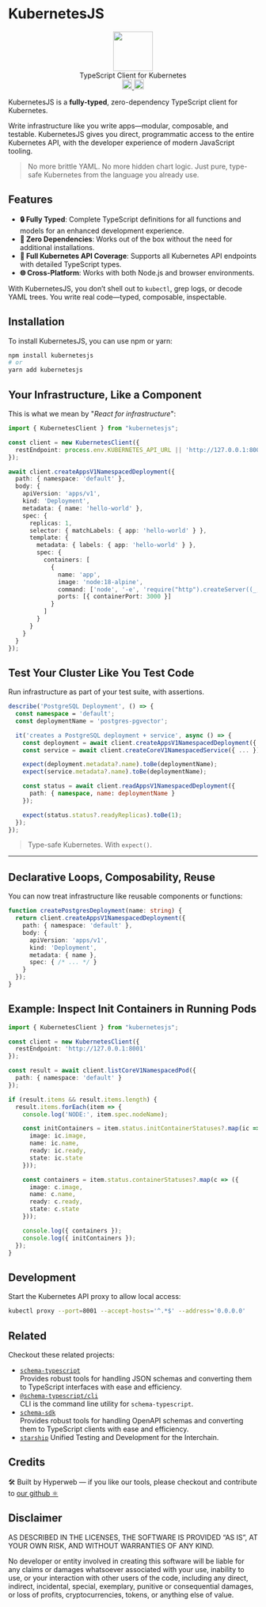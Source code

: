 # KubernetesJS

<p align="center" width="100%">
  <img src="https://github.com/hyperweb-io/interweb-utils/assets/545047/89c743c4-be88-409f-9a77-4b02cd7fe9a4" width="80">
  <br/>
  TypeScript Client for Kubernetes
  <br />
   <a href="https://github.com/hyperweb-io/kubernetesjs/actions/workflows/ci.yml">
    <img height="20" src="https://github.com/hyperweb-io/kubernetesjs/actions/workflows/ci.yml/badge.svg"/>
  </a>
   <a href="https://github.com/hyperweb-io/kubernetesjs/blob/main/LICENSE">
    <img height="20" src="https://img.shields.io/badge/license-MIT-blue.svg"/>
  </a>
</p>

KubernetesJS is a **fully-typed**, zero-dependency TypeScript client for Kubernetes.

Write infrastructure like you write apps—modular, composable, and testable. KubernetesJS gives you direct, programmatic access to the entire Kubernetes API, with the developer experience of modern JavaScript tooling.

> No more brittle YAML. No more hidden chart logic. Just pure, type-safe Kubernetes from the language you already use.


## Features

- **🔒 Fully Typed**: Complete TypeScript definitions for all functions and models for an enhanced development experience.
- **🚀 Zero Dependencies**: Works out of the box without the need for additional installations.
- **📡 Full Kubernetes API Coverage**: Supports all Kubernetes API endpoints with detailed TypeScript types.
- **🌐 Cross-Platform**: Works with both Node.js and browser environments.

With KubernetesJS, you don’t shell out to `kubectl`, grep logs, or decode YAML trees. You write real code—typed, composable, inspectable.

## Installation

To install KubernetesJS, you can use npm or yarn:

```bash
npm install kubernetesjs
# or
yarn add kubernetesjs

```

## Your Infrastructure, Like a Component

This is what we mean by "*React for infrastructure*":

```ts
import { KubernetesClient } from "kubernetesjs";

const client = new KubernetesClient({
  restEndpoint: process.env.KUBERNETES_API_URL || 'http://127.0.0.1:8001'
});

await client.createAppsV1NamespacedDeployment({
  path: { namespace: 'default' },
  body: {
    apiVersion: 'apps/v1',
    kind: 'Deployment',
    metadata: { name: 'hello-world' },
    spec: {
      replicas: 1,
      selector: { matchLabels: { app: 'hello-world' } },
      template: {
        metadata: { labels: { app: 'hello-world' } },
        spec: {
          containers: [
            {
              name: 'app',
              image: 'node:18-alpine',
              command: ['node', '-e', 'require("http").createServer((_,res)=>res.end("ok")).listen(3000)'],
              ports: [{ containerPort: 3000 }]
            }
          ]
        }
      }
    }
  }
});
```

## Test Your Cluster Like You Test Code

Run infrastructure as part of your test suite, with assertions.

```ts
describe('PostgreSQL Deployment', () => {
  const namespace = 'default';
  const deploymentName = 'postgres-pgvector';

  it('creates a PostgreSQL deployment + service', async () => {
    const deployment = await client.createAppsV1NamespacedDeployment({ ... });
    const service = await client.createCoreV1NamespacedService({ ... });

    expect(deployment.metadata?.name).toBe(deploymentName);
    expect(service.metadata?.name).toBe(deploymentName);

    const status = await client.readAppsV1NamespacedDeployment({
      path: { namespace, name: deploymentName }
    });

    expect(status.status?.readyReplicas).toBe(1);
  });
});
```

> Type-safe Kubernetes. With `expect()`.

---

## Declarative Loops, Composability, Reuse

You can now treat infrastructure like reusable components or functions:

```ts
function createPostgresDeployment(name: string) {
  return client.createAppsV1NamespacedDeployment({
    path: { namespace: 'default' },
    body: {
      apiVersion: 'apps/v1',
      kind: 'Deployment',
      metadata: { name },
      spec: { /* ... */ }
    }
  });
}
```

## Example: Inspect Init Containers in Running Pods

```ts
import { KubernetesClient } from "kubernetesjs";

const client = new KubernetesClient({
  restEndpoint: 'http://127.0.0.1:8001'
});

const result = await client.listCoreV1NamespacedPod({
  path: { namespace: 'default' }
});

if (result.items && result.items.length) {
  result.items.forEach(item => {
    console.log('NODE:', item.spec.nodeName);

    const initContainers = item.status.initContainerStatuses?.map(ic => ({
      image: ic.image,
      name: ic.name,
      ready: ic.ready,
      state: ic.state
    }));

    const containers = item.status.containerStatuses?.map(c => ({
      image: c.image,
      name: c.name,
      ready: c.ready,
      state: c.state
    }));

    console.log({ containers });
    console.log({ initContainers });
  });
}
```

## Development

Start the Kubernetes API proxy to allow local access:

```bash
kubectl proxy --port=8001 --accept-hosts='^.*$' --address='0.0.0.0'
```

## Related

Checkout these related projects:

* [`schema-typescript`](https://github.com/hyperweb-io/schema-typescript/tree/main/packages/schema-typescript)  
  Provides robust tools for handling JSON schemas and converting them to TypeScript interfaces with ease and efficiency.
* [`@schema-typescript/cli`](https://github.com/hyperweb-io/schema-typescript/tree/main/packages/cli)  
  CLI is the command line utility for `schema-typescript`.
* [`schema-sdk`](https://github.com/hyperweb-io/schema-typescript/tree/main/packages/schema-sdk)  
  Provides robust tools for handling OpenAPI schemas and converting them to TypeScript clients with ease and efficiency.
* [`starship`](https://github.com/hyperweb-io/starship) Unified Testing and Development for the Interchain.

## Credits

🛠 Built by Hyperweb — if you like our tools, please checkout and contribute to [our github ⚛️](https://github.com/hyperweb-io)

## Disclaimer

AS DESCRIBED IN THE LICENSES, THE SOFTWARE IS PROVIDED “AS IS”, AT YOUR OWN RISK, AND WITHOUT WARRANTIES OF ANY KIND.

No developer or entity involved in creating this software will be liable for any claims or damages whatsoever associated with your use, inability to use, or your interaction with other users of the code, including any direct, indirect, incidental, special, exemplary, punitive or consequential damages, or loss of profits, cryptocurrencies, tokens, or anything else of value.
